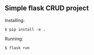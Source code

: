 ## Simple flask CRUD project

Installing:

```(bash)
$ pip install -e .

```

Running:

```(bash)
$ flask run

```
